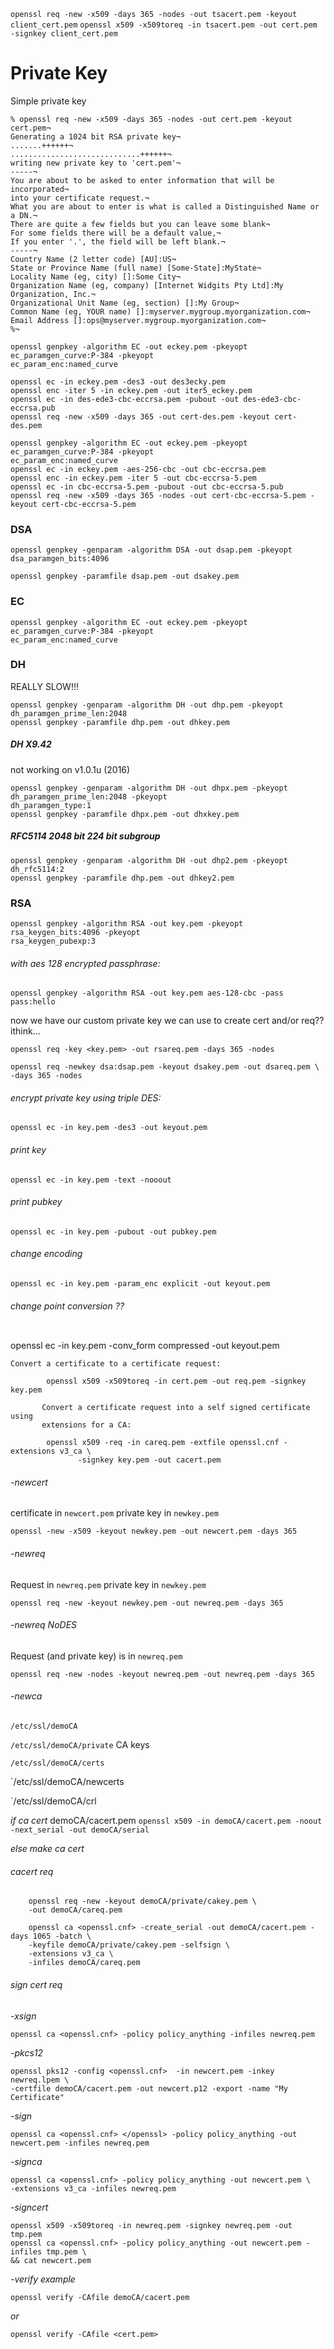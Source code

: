 `openssl req -new -x509 -days 365 -nodes -out tsacert.pem -keyout client_cert.pem`
`openssl x509 -x509toreq -in tsacert.pem -out cert.pem -signkey client_cert.pem`

# Private Key
Simple private key

```
% openssl req -new -x509 -days 365 -nodes -out cert.pem -keyout cert.pem¬
Generating a 1024 bit RSA private key¬
.......++++++¬
.............................++++++¬
writing new private key to 'cert.pem'¬
-----¬
You are about to be asked to enter information that will be incorporated¬
into your certificate request.¬
What you are about to enter is what is called a Distinguished Name or a DN.¬
There are quite a few fields but you can leave some blank¬
For some fields there will be a default value,¬
If you enter '.', the field will be left blank.¬
-----¬
Country Name (2 letter code) [AU]:US¬
State or Province Name (full name) [Some-State]:MyState¬
Locality Name (eg, city) []:Some City¬
Organization Name (eg, company) [Internet Widgits Pty Ltd]:My Organization, Inc.¬
Organizational Unit Name (eg, section) []:My Group¬
Common Name (eg, YOUR name) []:myserver.mygroup.myorganization.com¬
Email Address []:ops@myserver.mygroup.myorganization.com¬
%¬

```
```
openssl genpkey -algorithm EC -out eckey.pem -pkeyopt ec_paramgen_curve:P-384 -pkeyopt
ec_param_enc:named_curve

openssl ec -in eckey.pem -des3 -out des3ecky.pem
openssl enc -iter 5 -in eckey.pem -out iter5_eckey.pem
openssl ec -in des-ede3-cbc-eccrsa.pem -pubout -out des-ede3-cbc-eccrsa.pub
openssl req -new -x509 -days 365 -out cert-des.pem -keyout cert-des.pem
```
```
openssl genpkey -algorithm EC -out eckey.pem -pkeyopt ec_paramgen_curve:P-384 -pkeyopt
ec_param_enc:named_curve
openssl ec -in eckey.pem -aes-256-cbc -out cbc-eccrsa.pem
openssl enc -in eckey.pem -iter 5 -out cbc-eccrsa-5.pem
openssl ec -in cbc-eccrsa-5.pem -pubout -out cbc-eccrsa-5.pub
openssl req -new -x509 -days 365 -nodes -out cert-cbc-eccrsa-5.pem -keyout cert-cbc-eccrsa-5.pem
```

### DSA

```
openssl genpkey -genparam -algorithm DSA -out dsap.pem -pkeyopt dsa_paramgen_bits:4096
```
```
openssl genpkey -paramfile dsap.pem -out dsakey.pem
```


### EC
```
openssl genpkey -algorithm EC -out eckey.pem -pkeyopt ec_paramgen_curve:P-384 -pkeyopt
ec_param_enc:named_curve
```

### DH
REALLY SLOW!!!
```
openssl genpkey -genparam -algorithm DH -out dhp.pem -pkeyopt dh_paramgen_prime_len:2048
openssl genpkey -paramfile dhp.pem -out dhkey.pem
```


##### DH X9.42
not working on v1.0.1u (2016)

```
openssl genpkey -genparam -algorithm DH -out dhpx.pem -pkeyopt dh_paramgen_prime_len:2048 -pkeyopt
dh_paramgen_type:1
openssl genpkey -paramfile dhpx.pem -out dhxkey.pem
```


##### RFC5114 2048 bit 224 bit subgroup
```
openssl genpkey -genparam -algorithm DH -out dhp2.pem -pkeyopt dh_rfc5114:2
openssl genpkey -paramfile dhp.pem -out dhkey2.pem
```


### RSA
```
openssl genpkey -algorithm RSA -out key.pem -pkeyopt rsa_keygen_bits:4096 -pkeyopt
rsa_keygen_pubexp:3
```

###### with aes 128 encrypted passphrase:
```
openssl genpkey -algorithm RSA -out key.pem aes-128-cbc -pass pass:hello
```



now we have our custom private key we can use to create cert and/or req??
ithink...

```
openssl req -key <key.pem> -out rsareq.pem -days 365 -nodes
```

```
openssl req -newkey dsa:dsap.pem -keyout dsakey.pem -out dsareq.pem \
-days 365 -nodes
```


######  encrypt private key using triple DES:
```
openssl ec -in key.pem -des3 -out keyout.pem
```


###### print key
```
openssl ec -in key.pem -text -nooout
```

###### print pubkey
```
openssl ec -in key.pem -pubout -out pubkey.pem
```

###### change encoding
```
openssl ec -in key.pem -param_enc explicit -out keyout.pem
```

###### change point conversion ??
```

```
openssl ec -in key.pem -conv_form compressed -out keyout.pem
```
Convert a certificate to a certificate request:

        openssl x509 -x509toreq -in cert.pem -out req.pem -signkey key.pem

       Convert a certificate request into a self signed certificate using
       extensions for a CA:

        openssl x509 -req -in careq.pem -extfile openssl.cnf -extensions v3_ca \
               -signkey key.pem -out cacert.pem

```
###### -newcert
certificate in `newcert.pem`
private key in `newkey.pem`


`openssl -new -x509 -keyout newkey.pem -out newcert.pem -days 365`  


###### -newreq
Request in `newreq.pem`
private key in `newkey.pem`

`openssl req -new -keyout newkey.pem -out newreq.pem -days 365`  


###### -newreq NoDES
Request (and private key) is in `newreq.pem`

`openssl req -new -nodes -keyout newreq.pem -out newreq.pem -days 365`

###### -newca

`/etc/ssl/demoCA`

`/etc/ssl/demoCA/private`
CA keys

`/etc/ssl/demoCA/certs`

`/etc/ssl/demoCA/newcerts

`/etc/ssl/demoCA/crl

*if ca cert*
    demoCA/cacert.pem
`openssl x509 -in demoCA/cacert.pem -noout -next_serial -out demoCA/serial`

*else make ca cert*


######  cacert req
```
    openssl req -new -keyout demoCA/private/cakey.pem \
    -out demoCA/careq.pem
```

```
    openssl ca <openssl.cnf> -create_serial -out demoCA/cacert.pem -days 1065 -batch \
    -keyfile demoCA/private/cakey.pem -selfsign \
    -extensions v3_ca \
    -infiles demoCA/careq.pem
```


###### sign cert req

*-xsign*
```
openssl ca <openssl.cnf> -policy policy_anything -infiles newreq.pem
```

*-pkcs12*
```
openssl pks12 -config <openssl.cnf>  -in newcert.pem -inkey newreq.lpem \
-certfile demoCA/cacert.pem -out newcert.p12 -export -name "My Certificate"
```
*-sign*
```
openssl ca <openssl.cnf> </openssl> -policy policy_anything -out newcert.pem -infiles newreq.pem
```

*-signca*
```
openssl ca <openssl.cnf> -policy policy_anything -out newcert.pem \
-extensions v3_ca -infiles newreq.pem
```

*-signcert*

```
openssl x509 -x509toreq -in newreq.pem -signkey newreq.pem -out tmp.pem
openssl ca <openssl.cnf> -policy policy_anything -out newcert.pem -infiles tmp.pem \
&& cat newcert.pem
```

*-verify example*
```
openssl verify -CAfile demoCA/cacert.pem
```
*or*
```
openssl verify -CAfile <cert.pem>
```





